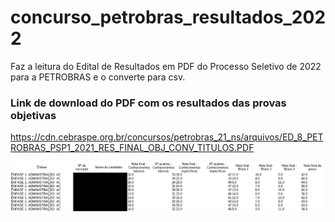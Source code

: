 # concurso_petrobras_resultados_2022
Faz a leitura do Edital de Resultados em PDF do Processo Seletivo de 2022 para a PETROBRAS e o converte para csv.

### Link de download do PDF com os resultados das provas objetivas
https://cdn.cebraspe.org.br/concursos/petrobras_21_ns/arquivos/ED_8_PETROBRAS_PSP1_2021_RES_FINAL_OBJ_CONV_TITULOS.PDF

![img.png](img.png)
